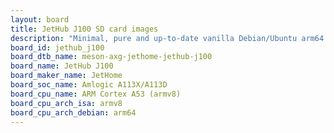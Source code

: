 ```yaml
---
layout: board
title: JetHub J100 SD card images
description: "Minimal, pure and up-to-date vanilla Debian/Ubuntu arm64 SD card images for JetHub J100 by JetHome, SoC: Amlogic A113X/A113D, CPU ISA: armv8"
board_id: jethub_j100
board_dtb_name: meson-axg-jethome-jethub-j100
board_name: JetHub J100
board_maker_name: JetHome
board_soc_name: Amlogic A113X/A113D
board_cpu_name: ARM Cortex A53 (armv8)
board_cpu_arch_isa: armv8
board_cpu_arch_debian: arm64
---
```

